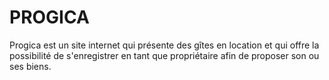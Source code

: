 # PROGICA

Progica est un site internet qui présente des gîtes en location et qui offre la possibilité de s'enregistrer en tant que propriétaire afin de proposer son ou ses biens.